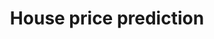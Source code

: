 ---
title: House price prediction
emoji: 💊
colorFrom: yellow
colorTo: red
sdk: gradio
sdk_version: 5.3.0
app_file: housing_app.py
pinned: false
license: apache-2.0
---